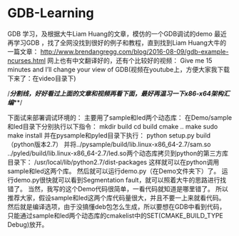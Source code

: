 # GDB-Learning
GDB 学习，及根据大牛Liam Huang的文章，模仿的一个GDB调试的demo
最近再学习GDB ，找了全网没找到很好的例子和教程，直到找到Liam Huang大牛的一篇文章：
http://www.brendangregg.com/blog/2016-08-09/gdb-example-ncurses.html
网上也有中文翻译好的，还有个比较好的视频：
Give me 15 minutes and I’ll change your view of GDB(视频在youtube上，方便大家我下载下来了：在video目录下)

/*******分割线，好好看过上面的文章和视频再看下面，最好再温习一下x86-x64架构汇编*********/

下面试来部署调试环境的：
主要用了sample和led两个动态库：
在Demo/sample和led目录下分别执行以下指令：
mkdir build
cd build
cmake ..
make
sudo make install
并在pysample和pyled目录下执行：
python setup.py build（python版本2.7）
并将../pysample/build/lib.linux-x86_64-2.7/sam.so
../pyled/build/lib.linux-x86_64-2.7/led.so两个动态库拷贝到python的第三方库目录下：
/usr/local/lib/python2.7/dist-packages
这样就可以在python调用sample和led这两个库。
然后就可以运行demo.py（在Demo文件夹下）了。
运行demo.py很快就可以看到Segmentation fault，就可以照着大牛的思路进行找错了。
当然，我写的这个Demo代码很简单，一看代码就知道是哪里错了。
所以推荐大家，假设sample和led这两个库代码量很大，并且不要一上来就看代码。
然后就是编译选项，由于没搞懂deb包怎么生成，所以要想在GDB中看到代码，
只能通过sample和led两个动态库的cmakelist中的SET(CMAKE_BUILD_TYPE Debug)放开。